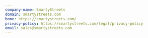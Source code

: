 ```yaml
---
company-name: SmartyStreets
domain: smartystreets.com
home: https://smartystreets.com/
privacy-policy: https://smartystreets.com/legal/privacy-policy
email: sales@smartystreets.com
---
```




